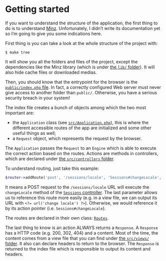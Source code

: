 # Getting started

If you want to understand the structure of the application, the first thing to
do is to understand [Minz](https://github.com/flusio/Minz/). Unfortunately, I
didn’t write its documentation yet so I’m going to give you some indications
here.

First thing is you can take a look at the whole structure of the project with:

```console
$ make tree
```

It will show you all the folders and files of the project, except the
dependencies like the Minz library (which is under [the `lib/` folder](/lib/)).
It will also hide cache files or downloaded medias.

Then, you should know that the entrypoint for the browser is the [`public/index.php`
file](/public/index.php). In fact, a correctly configured Web server must
never give access to another folder than `public/`. Otherwise, you have a
serious security breach in your system!

The index file creates a bunch of objects among which the two most important
are:

- the `Application` class (see [`src/Application.php`](/src/Application.php)),
  this is where the different accessible routes of the app are initialized and
  some other useful things as well;
- a `Request` object, which represents the request by the browser.

The `Application` passes the `Request` to an `Engine` which is able to execute
the correct action based on the routes. Actions are methods in controllers,
which are declared under [the `src/controllers` folder](/src/controllers).

To understand routing, just take this example:

```php
$router->addRoute('post', '/sessions/locale', 'Sessions#changeLocale', 'change locale');
```

It means a POST request to the `/sessions/locale` URL will execute the
`changeLocale` method of the [`Sessions` controller](/src/Sessions.php). The
last parameter allows us to reference this route more easily (e.g. in a view
file, we can output its URL with `<?= url('change locale') ?>`). Otherwise, we
would reference it by its action pointer (i.e. `Sessions#changeLocale`).

The routes are declared in their own class: [`Routes`](/src/Routes.php).

The last thing to know is an action ALWAYS returns a `Response`. A `Response`
has a HTTP code (e.g. 200, 302, 404) and a content. Most of the time, the
content comes from a view file that you can find under [the `src/views/`
folder](/src/views/). It also can declare headers to return to the browser.
The `Response` is returned to the index file which is responsible to output its
content and headers.
